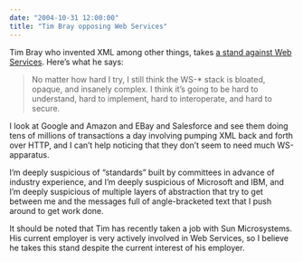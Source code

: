 ```yaml
---
date: "2004-10-31 12:00:00"
title: "Tim Bray opposing Web Services"
---
```




Tim Bray who invented XML among other things, takes [a stand against Web Services](http://www.tbray.org/ongoing/When/200x/2004/09/18/WS-Oppo). Here&rsquo;s what he says:

>No matter how hard I try, I still think the WS-* stack is bloated, opaque, and insanely complex. I think it&rsquo;s going to be hard to understand, hard to implement, hard to interoperate, and hard to secure.

I look at Google and Amazon and EBay and Salesforce and see them doing tens of millions of transactions a day involving pumping XML back and forth over HTTP, and I can&rsquo;t help noticing that they don&rsquo;t seem to need much WS-apparatus.

I&rsquo;m deeply suspicious of &ldquo;standards&rdquo; built by committees in advance of industry experience, and I&rsquo;m deeply suspicious of Microsoft and IBM, and I&rsquo;m deeply suspicious of multiple layers of abstraction that try to get between me and the messages full of angle-bracketed text that I push around to get work done.



It should be noted that Tim has recently taken a job with Sun Microsystems. His current employer is very actively involved in Web Services, so I believe he takes this stand despite the current interest of his employer.

